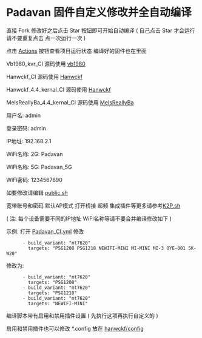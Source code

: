 # Padavan 固件自定义修改并全自动编译

直接 Fork 修改好之后点击 Star 按钮即可开始自动编译 ( 自己点击 Star 才会运行 请不要重复点击 点一次运行一次 ) 

点击 [Actions](https://github.com/TurBoTse/Padavan-Build/actions) 按钮查看项目运行状态 编译好的固件也在里面 

Vb1980_kvr_CI 源码使用 [vb1980](https://github.com/vb1980/Padavan-KVR.git)

Hanwckf_CI 源码使用 [Hanwckf](https://github.com/hanwckf/rt-n56u.git)

Hanwckf_4.4_kernal_CI 源码使用 [Hanwckf](https://github.com/hanwckf/padavan-4.4.git)

MeIsReallyBa_4.4_kernal_CI 源码使用 [MeIsReallyBa](https://github.com/MeIsReallyBa/padavan-4.4.git)

用户名: admin

登录密码: admin

IP地址: 192.168.2.1

WiFi名称: 2G: Padavan

WiFi名称: 5G: Padavan_5G

WiFi密码: 1234567890

如要修改请编辑 [public.sh](https://github.com/TurBoTse/Padavan-Build/blob/main/hanwckf/scripts/public.sh) 

宽带账号和密码 默认AP模式 打开桥接 超频 集成插件等更多请参考[K2P.sh](https://github.com/TurBoTse/Padavan-Build/blob/main/hanwckf/scripts/K2P.sh)

( 注: 每个设备需要不同的IP地址 WiFi名称等请不要合并编译修改如下 )

示例:    打开 [Padavan_CI.yml](https://github.com/TurBoTse/Padavan-Build/blob/main/.github/workflows/Hanwckf_CI.yml) 修改

          - build_variant: "mt7620"
            targets: "PSG1208 PSG1218 NEWIFI-MINI MI-MINI MI-3 OYE-001 5K-W20"

修改为: 

          - build_variant: "mt7620"
            targets: "PSG1208"
          - build_variant: "mt7620"
            targets: "PSG1218"
          - build_variant: "mt7620"
            targets: "NEWIFI-MINI"

编译脚本带有启用和禁用插件设置  ( 先执行这项再执行自定义的 )


启用和禁用插件也可以修改 *.config 放在 [hanwckf/config](https://github.com/TurBoTse/Padavan-Build/tree/main/hanwckf/config)
